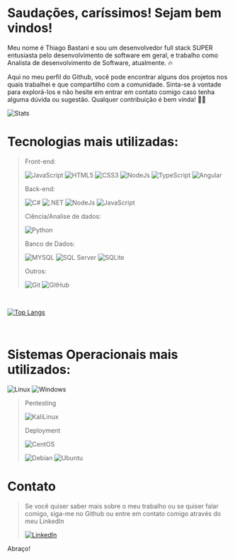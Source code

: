 
# Saudações, caríssimos! Sejam bem vindos!

Meu nome é Thiago Bastani e sou um desenvolvedor full stack SUPER entusiasta pelo desenvolvimento de software em geral, e trabalho como Analista de desenvolvimento de Software, atualmente. 🔥

Aqui no meu perfil do Github, você pode encontrar alguns dos projetos nos quais trabalhei e que compartilho com a comunidade. Sinta-se à vontade para explorá-los e não hesite em entrar em contato comigo caso tenha alguma dúvida ou sugestão. Qualquer contribuição é bem vinda! 🌟🌠

![Stats](https://github-readme-stats.vercel.app/api?username=Thiago-Bastani&theme=blue-green)

# Tecnologias mais utilizadas:

> Front-end:
> 
> ![JavaScript](https://img.shields.io/badge/JavaScript-F7DF1E?style=for-the-badge&logo=javascript&logoColor=black)
> ![HTML5](https://img.shields.io/badge/HTML5-E34F26?style=for-the-badge&logo=html5&logoColor=white)
> ![CSS3](https://img.shields.io/badge/CSS3-1572B6?style=for-the-badge&logo=css3&logoColor=white)
> ![NodeJs](https://img.shields.io/badge/Node.js-43853D?style=for-the-badge&logo=node.js&logoColor=white)
> ![TypeScript](https://img.shields.io/badge/TypeScript-007ACC?style=for-the-badge&logo=typescript&logoColor=white)
> ![Angular](https://img.shields.io/badge/Angular-DD0031?style=for-the-badge&logo=angular&logoColor=white)
> 
> Back-end:
> 
> ![C#](https://img.shields.io/badge/C%23-239120?style=for-the-badge&logo=c-sharp&logoColor=white)
> ![.NET](https://img.shields.io/badge/.NET-5C2D91?style=for-the-badge&logo=.net&logoColor=white)
> ![NodeJs](https://img.shields.io/badge/Node.js-43853D?style=for-the-badge&logo=node.js&logoColor=white)
> ![JavaScript](https://img.shields.io/badge/JavaScript-F7DF1E?style=for-the-badge&logo=javascript&logoColor=black)
> 
> Ciência/Analise de dados:
> 
> ![Python](https://img.shields.io/badge/Python-3776AB?style=for-the-badge&logo=python&logoColor=white)
> 
> Banco de Dados:
> 
> ![MYSQL](https://img.shields.io/badge/MySQL-00000F?style=for-the-badge&logo=mysql&logoColor=white)
> ![SQL Server](https://img.shields.io/badge/Microsoft_SQL_Server-CC2927?style=for-the-badge&logo=microsoft-sql-server&logoColor=white)
> ![SQLite](https://img.shields.io/badge/SQLite-07405E?style=for-the-badge&logo=sqlite&logoColor=white)
> 
> Outros:
> 
> ![Git](https://img.shields.io/badge/GIT-E44C30?style=for-the-badge&logo=git&logoColor=white)
> ![GitHub](https://img.shields.io/badge/GitHub-100000?style=for-the-badge&logo=github&logoColor=white)

<br>

[![Top Langs](https://github-readme-stats.vercel.app/api/top-langs/?username=Thiago-Bastani&layout=compact&theme=blue-green&hide=VBA)](https://github.com/anuraghazra/github-readme-stats)

<br>

# Sistemas Operacionais mais utilizados:

![Linux](https://img.shields.io/badge/Linux-FCC624?style=for-the-badge&logo=linux&logoColor=black)
![Windows](https://img.shields.io/badge/Windows-0078D6?style=for-the-badge&logo=windows&logoColor=white)

>  Pentesting
> 
> ![KaliLinux](https://img.shields.io/badge/Kali_Linux-557C94?style=for-the-badge&logo=kali-linux&logoColor=white)
>
> Deployment
> 
> ![CentOS](https://img.shields.io/badge/Cent%20OS-262577?style=for-the-badge&logo=CentOS&logoColor=white)
>
> ![Debian](https://img.shields.io/badge/Debian-A81D33?style=for-the-badge&logo=debian&logoColor=white)
> ![Ubuntu](https://img.shields.io/badge/Ubuntu-E95420?style=for-the-badge&logo=ubuntu&logoColor=white)

# Contato

>Se você quiser saber mais sobre o meu trabalho ou se quiser falar comigo, siga-me no Github ou entre em contato comigo através do meu LinkedIn
>
>[![LinkedIn](https://img.shields.io/badge/LinkedIn-0077B5?style=for-the-badge&logo=linkedin&logoColor=white)](https://www.linkedin.com/in/thiago-bastani/)

Abraço!

